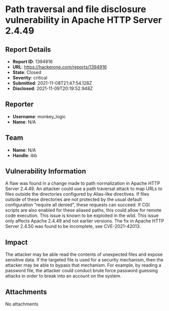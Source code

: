 # Path traversal and file disclosure vulnerability in Apache HTTP Server 2.4.49

## Report Details
- **Report ID**: 1394916
- **URL**: https://hackerone.com/reports/1394916
- **State**: Closed
- **Severity**: critical
- **Submitted**: 2021-11-08T21:47:54.128Z
- **Disclosed**: 2021-11-09T20:19:52.948Z

## Reporter
- **Username**: monkey_logic
- **Name**: N/A

## Team
- **Name**: N/A
- **Handle**: ibb

## Vulnerability Information
A flaw was found in a change made to path normalization in Apache HTTP Server 2.4.49. An attacker could use a path traversal attack to map URLs to files outside the directories configured by Alias-like directives. If files outside of these directories are not protected by the usual default configuration "require all denied", these requests can succeed. If CGI scripts are also enabled for these aliased paths, this could allow for remote code execution. This issue is known to be exploited in the wild. This issue only affects Apache 2.4.49 and not earlier versions. The fix in Apache HTTP Server 2.4.50 was found to be incomplete, see CVE-2021-42013.

## Impact

The attacker may be able read the contents of unexpected files and expose sensitive data. If the targeted file is used for a security mechanism, then the attacker may be able to bypass that mechanism. For example, by reading a password file, the attacker could conduct brute force password guessing attacks in order to break into an account on the system.

## Attachments
No attachments
